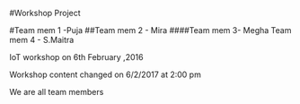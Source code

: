 #Workshop Project 

#Team mem 1 -Puja
##Team mem 2 - Mira
####Team mem 3- Megha
Team mem 4 - S.Maitra

IoT workshop on 6th February ,2016


Workshop content changed on 6/2/2017 at 2:00 pm

We are all team members
